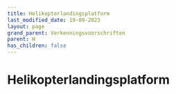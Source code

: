 ```yaml
---
title: Helikopterlandingsplatform
last_modified_date: 19-09-2023
layout: page
grand_parent: Verkenningsvoorschriften
parent: H
has_children: false
---
```


Helikopterlandingsplatform
==========================


